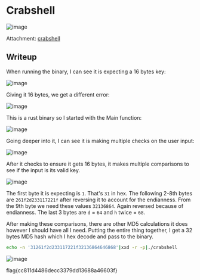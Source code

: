 # Crabshell
![image](https://github.com/user-attachments/assets/1be269a3-8a48-47e3-acca-4bf157d23daf)

Attachment: [crabshell](https://github.com/LazyTitan33/CTF-Writeups/raw/refs/heads/main/SnykCon2025/attachments/crabshell)

## Writeup

When running the binary, I can see it is expecting a 16 bytes key:  

![image](https://github.com/user-attachments/assets/4be7c4f8-7deb-4c8a-854b-0b7272491a0c)

Giving it 16 bytes, we get a different error:  

![image](https://github.com/user-attachments/assets/e697f58f-e05b-40fd-a36e-112bff414549)

This is a rust binary so I started with the Main function:  

![image](https://github.com/user-attachments/assets/1816b300-199f-49fd-b371-82c2612cd094)

Going deeper into it, I can see it is making multiple checks on the user input:  

![image](https://github.com/user-attachments/assets/012c0579-043e-42c2-ac8d-a54dadf22b70)

After it checks to ensure it gets 16 bytes, it makes multiple comparisons to see if the input is its valid key.

![image](https://github.com/user-attachments/assets/d6989bbd-5d5b-4d28-bb79-71be863b8c7f)

The first byte it is expecting is `1`. That's `31` in hex. The following 2-8th bytes are `261f2d233117221f` after reversing it to account for the endianness. From the 9th byte we need these values `32136864`. Again reversed because of endianness. The last 3 bytes are `d` = `64` and `h` twice = `68`.

After making these comparisons, there are other MD5 calculations it does however I should have all I need. Putting the entire thing together, I get a 32 bytes MD5 hash which I hex decode and pass to the binary.

```bash
echo -n '31261f2d233117221f32136864646868'|xxd -r -p|./crabshell
```

![image](https://github.com/user-attachments/assets/8601477f-13f7-4ab2-8c1e-1f9e986493f1)

flag{cc811d4486decc3379dd13688a46603f}
